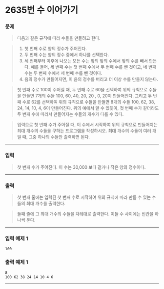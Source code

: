 # 2635번 수 이어가기
### 문제
> 다음과 같은 규칙에 따라 수들을 만들려고 한다.

>1. 첫 번째 수로 양의 정수가 주어진다.
>2. 두 번째 수는 양의 정수 중에서 하나를 선택한다.
>3. 세 번째부터 이후에 나오는 모든 수는 앞의 앞의 수에서 앞의 수를 빼서 만든다. 예를 들어, 세 번째 수는 첫 번째 수에서 두 번째 수를 뺀 것이고, 네 번째 수는 두 번째 수에서 세 번째 수를 뺀 것이다.
>4. 음의 정수가 만들어지면, 이 음의 정수를 버리고 더 이상 수를 만들지 않는다.  

> 첫 번째 수로 100이 주어질 때, 두 번째 수로 60을 선택하여 위의 규칙으로 수들을 만들면 7개의 수들 100, 60, 40, 20, 20 , 0, 20이 만들어진다. 그리고 두 번째 수로 62를 선택하여 위의 규칙으로 수들을 만들면 8개의 수들 100, 62, 38, 24, 14, 10, 4, 6이 만들어진다. 위의 예에서 알 수 있듯이, 첫 번째 수가 같더라도 두 번째 수에 따라서 만들어지는 수들의 개수가 다를 수 있다.

> 입력으로 첫 번째 수가 주어질 때, 이 수에서 시작하여 위의 규칙으로 만들어지는 최대 개수의 수들을 구하는 프로그램을 작성하시오. 최대 개수의 수들이 여러 개일 때, 그중 하나의 수들만 출력하면 된다.  

---

### 입력
> 첫 번째 수가 주어진다. 이 수는 30,000 보다 같거나 작은 양의 정수이다.

---

### 출력
> 첫 번째 줄에는 입력된 첫 번째 수로 시작하여 위의 규칙에 따라 만들 수 있는 수들의 최대 개수를 출력한다.

> 둘째 줄에 그 최대 개수의 수들을 차례대로 출력한다. 이들 수 사이에는 빈칸을 하나씩 둔다.  

---

### 입력 예제 1
```
100
```

### 출력 예제 1
```
8
100 62 38 24 14 10 4 6
```

---

